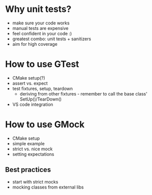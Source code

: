 # Why unit tests?

- make sure your code works
- manual tests are expensive
- feel confident in your code :)
- greatest combo: unit tests + sanitizers
- aim for high coverage

# How to use GTest

- CMake setup(?)
- assert vs. expect
- test fixtures, setup, teardown
    - deriving from other fixtures - remember to call the base class' SetUp()/TearDown()
- VS code integration

# How to use GMock

- CMake setup
- simple example
- strict vs. nice mock
- setting expectations

## Best practices

- start with strict mocks
- mocking classes from external libs
